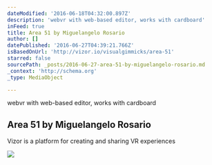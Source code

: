```yaml
---
dateModified: '2016-06-18T04:32:00.897Z'
description: 'webvr with web-based editor, works with cardboard'
inFeed: true
title: Area 51 by Miguelangelo Rosario
author: []
datePublished: '2016-06-27T04:39:21.766Z'
isBasedOnUrl: 'http://vizor.io/visualgimmicks/area-51'
starred: false
sourcePath: _posts/2016-06-27-area-51-by-miguelangelo-rosario.md
_context: 'http://schema.org'
_type: MediaObject

---
```

webvr with web-based editor, works with cardboard

<article style=""><h1>Area 51 by Miguelangelo Rosario</h1><p>Vizor is a platform for creating and sharing VR experiences</p><img src="http://vizor.io/data/previews/visualgimmicks/area-51-preview-1280x720.png" /></article>